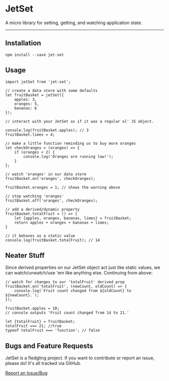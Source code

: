 # JetSet

A micro library for setting, getting, and watching application state.

-----------------------------------------------

## Installation

    npm install --save jet-set

## Usage

    import jetSet from 'jet-set';

    // create a data store with some defaults
    let fruitBasket = jetSet({
        apples: 3,
        oranges: 5,
        bananas: 6
    });

    // interact with your JetSet as if it was a regular ol' JS object.

    console.log(fruitBasket.apples); // 3
    fruitBasket.limes = 4;

    // make a little function reminding us to buy more oranges
    let checkOranges = (oranges) => {
        if (oranges < 2) {
            console.log('Oranges are running low!');
        }
    };

    // watch 'oranges' in our data store
    fruitBasket.on('oranges', checkOranges);

    fruitBasket.oranges = 1; // shows the warning above

    // stop watching 'oranges'
    fruitBasket.off('oranges', checkOranges);

    // add a derived/dynamic property
    fruitBasket.totalFruit = () => {
        let {apples, oranges, bananas, limes} = fruitBasket;
        return apples + oranges + bananas + limes;
    }

    // it behaves as a static value
    console.log(fruitBasket.totalFruit); // 14


## Neater Stuff

Since derived properties on our JetSet object act just like static values, we can watch/unwatch/use 'em like anything else. Continuing from above:

    // watch for changes to our 'totalFruit' derived prop
    fruitBasket.on('totalFruit', (newCount, oldCount) => {
        console.log(`Fruit count changed from ${oldCount} to ${newCount}.`);
    });

    fruitBasket.apples = 10;
    // console outputs 'Fruit count changed from 14 to 21.'

    let {totalFruit} = fruitBasket;
    totalFruit === 21; //true
    typeof totalFruit === 'function'; // false


## Bugs and Feature Requests

JetSet is a fledgling project. If you want to contribute or report an issue, please do! It's all tracked via GitHub.

[Report an Issue/Bug](https://github.com/phillipluther/jet-set/issues)
